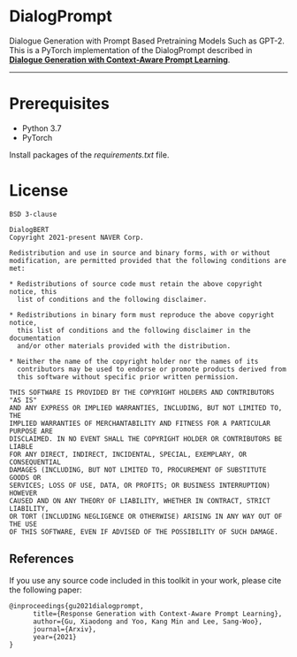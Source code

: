# DialogPrompt

Dialogue Generation with Prompt Based Pretraining Models Such as GPT-2.
This is a PyTorch implementation of the DialogPrompt described in
[**Dialogue Generation with Context-Aware Prompt Learning**](https://arxiv.org/abs/2111.02643).

*** 
 
# Prerequisites
- Python 3.7
- PyTorch

Install packages of the _requirements.txt_ file.


# License

```
BSD 3-clause

DialogBERT
Copyright 2021-present NAVER Corp.

Redistribution and use in source and binary forms, with or without
modification, are permitted provided that the following conditions are met:

* Redistributions of source code must retain the above copyright notice, this
  list of conditions and the following disclaimer.

* Redistributions in binary form must reproduce the above copyright notice,
  this list of conditions and the following disclaimer in the documentation
  and/or other materials provided with the distribution.

* Neither the name of the copyright holder nor the names of its
  contributors may be used to endorse or promote products derived from
  this software without specific prior written permission.

THIS SOFTWARE IS PROVIDED BY THE COPYRIGHT HOLDERS AND CONTRIBUTORS "AS IS"
AND ANY EXPRESS OR IMPLIED WARRANTIES, INCLUDING, BUT NOT LIMITED TO, THE
IMPLIED WARRANTIES OF MERCHANTABILITY AND FITNESS FOR A PARTICULAR PURPOSE ARE
DISCLAIMED. IN NO EVENT SHALL THE COPYRIGHT HOLDER OR CONTRIBUTORS BE LIABLE
FOR ANY DIRECT, INDIRECT, INCIDENTAL, SPECIAL, EXEMPLARY, OR CONSEQUENTIAL
DAMAGES (INCLUDING, BUT NOT LIMITED TO, PROCUREMENT OF SUBSTITUTE GOODS OR
SERVICES; LOSS OF USE, DATA, OR PROFITS; OR BUSINESS INTERRUPTION) HOWEVER
CAUSED AND ON ANY THEORY OF LIABILITY, WHETHER IN CONTRACT, STRICT LIABILITY,
OR TORT (INCLUDING NEGLIGENCE OR OTHERWISE) ARISING IN ANY WAY OUT OF THE USE
OF THIS SOFTWARE, EVEN IF ADVISED OF THE POSSIBILITY OF SUCH DAMAGE.
```


## References 
If you use any source code included in this toolkit in your work, please cite the following paper:
```
@inproceedings{gu2021dialogprompt,
      title={Response Generation with Context-Aware Prompt Learning},
      author={Gu, Xiaodong and Yoo, Kang Min and Lee, Sang-Woo},
      journal={Arxiv},
      year={2021}
}
```

